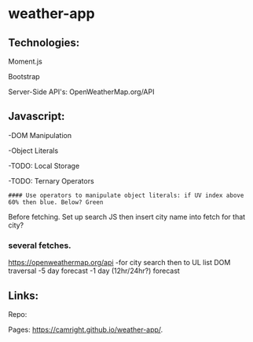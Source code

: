 # weather-app

## Technologies:

Moment.js

Bootstrap

Server-Side API's: OpenWeatherMap.org/API

## Javascript:

-DOM Manipulation

-Object Literals

-TODO: Local Storage

-TODO: Ternary Operators

    #### Use operators to manipulate object literals: if UV index above 60% then blue. Below? Green


Before fetching. Set up search JS then insert city name into fetch for that city?


### several fetches.

https://openweathermap.org/api
-for city search then to UL list DOM traversal
-5 day forecast
-1 day (12hr/24hr?) forecast


## Links:

Repo:

Pages: https://camright.github.io/weather-app/.
